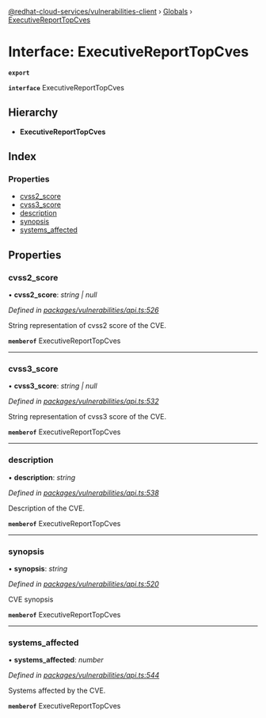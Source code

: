 [@redhat-cloud-services/vulnerabilities-client](../README.md) › [Globals](../globals.md) › [ExecutiveReportTopCves](executivereporttopcves.md)

# Interface: ExecutiveReportTopCves

**`export`** 

**`interface`** ExecutiveReportTopCves

## Hierarchy

* **ExecutiveReportTopCves**

## Index

### Properties

* [cvss2_score](executivereporttopcves.md#cvss2_score)
* [cvss3_score](executivereporttopcves.md#cvss3_score)
* [description](executivereporttopcves.md#description)
* [synopsis](executivereporttopcves.md#synopsis)
* [systems_affected](executivereporttopcves.md#systems_affected)

## Properties

###  cvss2_score

• **cvss2_score**: *string | null*

*Defined in [packages/vulnerabilities/api.ts:526](https://github.com/RedHatInsights/javascript-clients/blob/master/packages/vulnerabilities/api.ts#L526)*

String representation of cvss2 score of the CVE.

**`memberof`** ExecutiveReportTopCves

___

###  cvss3_score

• **cvss3_score**: *string | null*

*Defined in [packages/vulnerabilities/api.ts:532](https://github.com/RedHatInsights/javascript-clients/blob/master/packages/vulnerabilities/api.ts#L532)*

String representation of cvss3 score of the CVE.

**`memberof`** ExecutiveReportTopCves

___

###  description

• **description**: *string*

*Defined in [packages/vulnerabilities/api.ts:538](https://github.com/RedHatInsights/javascript-clients/blob/master/packages/vulnerabilities/api.ts#L538)*

Description of the CVE.

**`memberof`** ExecutiveReportTopCves

___

###  synopsis

• **synopsis**: *string*

*Defined in [packages/vulnerabilities/api.ts:520](https://github.com/RedHatInsights/javascript-clients/blob/master/packages/vulnerabilities/api.ts#L520)*

CVE synopsis

**`memberof`** ExecutiveReportTopCves

___

###  systems_affected

• **systems_affected**: *number*

*Defined in [packages/vulnerabilities/api.ts:544](https://github.com/RedHatInsights/javascript-clients/blob/master/packages/vulnerabilities/api.ts#L544)*

Systems affected by the CVE.

**`memberof`** ExecutiveReportTopCves

